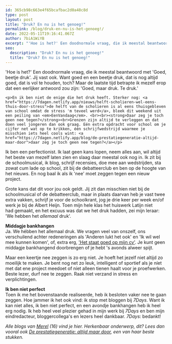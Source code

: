 ```yaml
---
id: 365cb98c663e4f65bcafbac2d0a48c8d
type: post
layout: post
title: "Druk? En nu is het genoeg!"
permalink: /blog/druk-en-nu-is-het-genoeg!/
date: 2022-05-11T19:16:41.067Z
author: 7biA1WiYB
excerpt: "'Hoe is het?' Een doodnormale vraag, die ik meestal beantwoord met 'Goed, beetje druk'. Jij vast ook. Want goed en een beetje druk, dat is nog altijd goed, dat is vol te houden, toch? Maar de laatste tijd betrapte ik mezelf erop dat een eerlijker antwoord zou zijn: 'Goed, maar druk. Te druk.'  "
seo:
  description: "Druk? En nu is het genoeg!"
  title: "Druk? En nu is het genoeg!"
---
```

'Hoe is het?' Een doodnormale vraag, die ik meestal beantwoord met 'Goed, beetje druk'. Jij vast ook. Want goed en een beetje druk, dat is nog altijd goed, dat is vol te houden, toch? Maar de laatste tijd betrapte ik mezelf erop dat een eerlijker antwoord zou zijn: 'Goed, maar druk. Te druk.'  

    <p>En ik ben niet de enige die het druk heeft. Sterker nog: <a href="https://7dagen.netlify.app/nieuws/helft-scholieren-wel-eens-thuis-door-stress">de helft van de scholieren is al eens thuisgebleven van school omdat de stress 'm teveel werd</a>, bleek dit weekend uit een peiling van <em>EenVandaag</em>. <br><br><strong>Daar zeg je toch geen nee tegen?</strong><br>Grenzen zijn altijd te verleggen en dat doen veel jongeren dan ook graag. Eén extra opdracht voor school om je cijfer net wat op te krikken, één schrijfwedstrijd waarmee je misschien iets heel cools wint: <a href="https://7dagen.netlify.app/blog/de-prestatiegeneratie-altijd-maar-door">daar zeg je toch geen nee tegen?</a></p>
<p>Ik ben een perfectionist. Ik laat geen kans lopen, neem alles aan, wil altijd het beste van mezelf laten zien en slaag daar meestal ook nog in. Ik zit bij de schoolmusical, ik blog, schrijf recensies, doe mee aan wedstrijden, sta zowat cum lade op school, zit bij de debatteerclub en ben op de hoogte van het nieuws. En nog baal ik als ik 'nee' moet zeggen tegen een nieuw project.</p>
<p>Grote kans dat dit voor jou ook geldt. Jij zit dan misschien niet bij de schoolmusical of de debatteerclub, maar in plaats daarvan heb je vast twee extra vakken, schrijf je voor de schoolkrant, jog je drie keer per week en/of werk je bij de Albert Heijn. Toen mijn hele klas het huiswerk Latijn niet had gemaakt, en het excuus was dat we het druk hadden, zei mijn leraar: 'We hebben het <em>allemaal</em> druk'.</p>
<p><strong>Middagje bankhangen</strong><br>Ja. We hébben het allemaal druk. We vragen veel van onszelf, ons verschuilend achter redeneringen als 'Anderen lukt het ook' en 'Ik wil wel mee kunnen komen', of, extra erg, <a href="https://7dagen.netlify.app/lifestyle/straks-heb-ik-een-gat-op-mijn-cv">'Het staat goed op mijn cv'</a>. Je kunt geen middagje bankhangend doorbrengen of je hebt 's avonds alweer spijt.</p>
<p>Maar een keertje nee zeggen is zo erg niet. Je hoeft het jezelf niet altijd zo moeilijk te maken. Je bent nog net zo leuk, intelligent of sportief als je níet met dat ene project meedoet of níet alleen tienen haalt voor je proefwerken. Beste lezer, durf nee te zeggen. Raak niet verzand in stress en verplichtingen.</p>
<p><b>Ik ben niet perfect</b><br>Toen ik me het bovenstaande realiseerde, heb ik besloten vaker nee te gaan zeggen. Hoe jammer ik het ook vind: ik stop met bloggen bij <em>7Days</em>. Want ik kan niet alles, ik ben niet perfect, en een avondje bankhangen heb ik heel erg nodig. Ik heb heel veel plezier gehad in mijn werk bij <em>7Days</em> en ben mijn eindredacteur, bloggercollega's en lezers heel dankbaar. <em>7Days</em>: bedankt!</p>
<p><em>Alle blogs van <a href="https://7dagen.netlify.app/users/merel-pechtold">Merel</a> (16) vind je hier. Herkenbaar onderwerp, dit? Lees dan vooral ook <a href="https://7dagen.netlify.app/blog/de-prestatiegeneratie-altijd-maar-door">De prestatiegeneratie: altijd maar door</a>, een van haar beste stukken.</em></p>  
